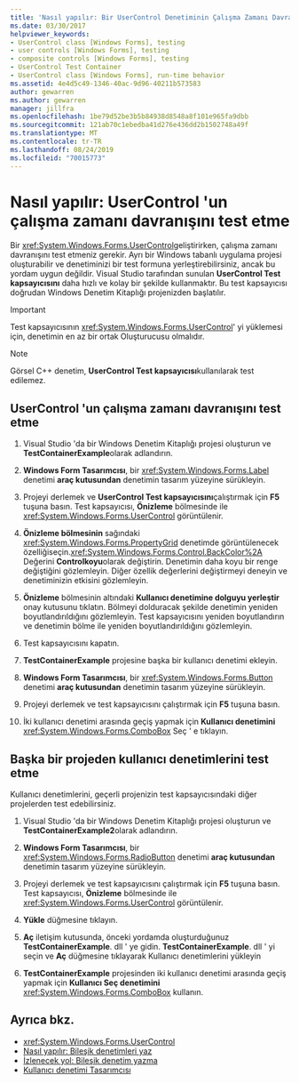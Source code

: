 ```yaml
---
title: 'Nasıl yapılır: Bir UserControl Denetiminin Çalışma Zamanı Davranışını Sınama'
ms.date: 03/30/2017
helpviewer_keywords:
- UserControl class [Windows Forms], testing
- user controls [Windows Forms], testing
- composite controls [Windows Forms], testing
- UserControl Test Container
- UserControl class [Windows Forms], run-time behavior
ms.assetid: 4e4d5c49-1346-40ac-9d96-40211b573583
author: gewarren
ms.author: gewarren
manager: jillfra
ms.openlocfilehash: 1be79d52be3b5b84938d8548a8f101e965fa9dbb
ms.sourcegitcommit: 121ab70c1ebedba41d276e436dd2b1502748a49f
ms.translationtype: MT
ms.contentlocale: tr-TR
ms.lasthandoff: 08/24/2019
ms.locfileid: "70015773"
---
```

# <a name="how-to-test-the-run-time-behavior-of-a-usercontrol"></a>Nasıl yapılır: UserControl 'un çalışma zamanı davranışını test etme

Bir <xref:System.Windows.Forms.UserControl>geliştirirken, çalışma zamanı davranışını test etmeniz gerekir. Ayrı bir Windows tabanlı uygulama projesi oluşturabilir ve denetiminizi bir test formuna yerleştirebilirsiniz, ancak bu yordam uygun değildir. Visual Studio tarafından sunulan **UserControl Test kapsayıcısını** daha hızlı ve kolay bir şekilde kullanmaktır. Bu test kapsayıcısı doğrudan Windows Denetim Kitaplığı projenizden başlatılır.

> [!IMPORTANT]
> Test kapsayıcısının <xref:System.Windows.Forms.UserControl>' yi yüklemesi için, denetimin en az bir ortak Oluşturucusu olmalıdır.

> [!NOTE]
> Görsel C++ denetim, **UserControl Test kapsayıcısı**kullanılarak test edilemez.

## <a name="test-the-run-time-behavior-of-a-usercontrol"></a>UserControl 'un çalışma zamanı davranışını test etme

1. Visual Studio 'da bir Windows Denetim Kitaplığı projesi oluşturun ve **TestContainerExample**olarak adlandırın.

2. **Windows Form Tasarımcısı**, bir <xref:System.Windows.Forms.Label> denetimi **araç kutusundan** denetimin tasarım yüzeyine sürükleyin.

3. Projeyi derlemek ve **UserControl Test kapsayıcısını**çalıştırmak için **F5** tuşuna basın. Test kapsayıcısı, **Önizleme** bölmesinde ile <xref:System.Windows.Forms.UserControl> görüntülenir.

4. **Önizleme bölmesinin** sağındaki <xref:System.Windows.Forms.PropertyGrid> denetimde görüntülenecek özelliğiseçin.<xref:System.Windows.Forms.Control.BackColor%2A> Değerini **Controlkoyu**olarak değiştirin. Denetimin daha koyu bir renge değiştiğini gözlemleyin. Diğer özellik değerlerini değiştirmeyi deneyin ve denetiminizin etkisini gözlemleyin.

5. **Önizleme** bölmesinin altındaki **Kullanıcı denetimine dolguyu yerleştir** onay kutusunu tıklatın. Bölmeyi dolduracak şekilde denetimin yeniden boyutlandırıldığını gözlemleyin. Test kapsayıcısını yeniden boyutlandırın ve denetimin bölme ile yeniden boyutlandırıldığını gözlemleyin.

6. Test kapsayıcısını kapatın.

7. **TestContainerExample** projesine başka bir kullanıcı denetimi ekleyin.

8. **Windows Form Tasarımcısı**, bir <xref:System.Windows.Forms.Button> denetimi **araç kutusundan** denetimin tasarım yüzeyine sürükleyin.

9. Projeyi derlemek ve test kapsayıcısını çalıştırmak için **F5** tuşuna basın.

10. İki kullanıcı denetimi arasında geçiş yapmak için **Kullanıcı denetimini** <xref:System.Windows.Forms.ComboBox> Seç ' e tıklayın.

## <a name="test-user-controls-from-another-project"></a>Başka bir projeden kullanıcı denetimlerini test etme

Kullanıcı denetimlerini, geçerli projenizin test kapsayıcısındaki diğer projelerden test edebilirsiniz.

1. Visual Studio 'da bir Windows Denetim Kitaplığı projesi oluşturun ve **TestContainerExample2**olarak adlandırın.

2. **Windows Form Tasarımcısı**, bir <xref:System.Windows.Forms.RadioButton> denetimi **araç kutusundan** denetimin tasarım yüzeyine sürükleyin.

3. Projeyi derlemek ve test kapsayıcısını çalıştırmak için **F5** tuşuna basın. Test kapsayıcısı, **Önizleme** bölmesinde ile <xref:System.Windows.Forms.UserControl> görüntülenir.

4. **Yükle** düğmesine tıklayın.

5. **Aç** iletişim kutusunda, önceki yordamda oluşturduğunuz **TestContainerExample**. dll ' ye gidin. **TestContainerExample**. dll ' yi seçin ve **Aç** düğmesine tıklayarak Kullanıcı denetimlerini yükleyin

6. **TestContainerExample** projesinden iki kullanıcı denetimi arasında geçiş yapmak için **Kullanıcı Seç denetimini** <xref:System.Windows.Forms.ComboBox> kullanın.

## <a name="see-also"></a>Ayrıca bkz.

- <xref:System.Windows.Forms.UserControl>
- [Nasıl yapılır: Bileşik denetimleri yaz](how-to-author-composite-controls.md)
- [İzlenecek yol: Bileşik denetim yazma](walkthrough-authoring-a-composite-control-with-visual-csharp.md)
- [Kullanıcı denetimi Tasarımcısı](https://docs.microsoft.com/previous-versions/visualstudio/visual-studio-2010/183c3hth(v=vs.100))
